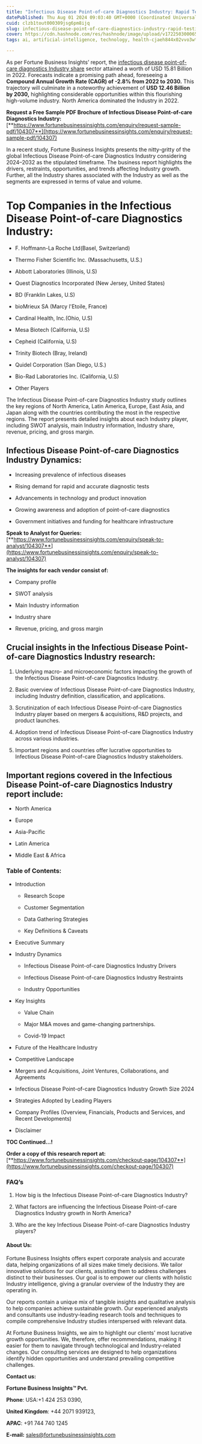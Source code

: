 ```yaml
---
title: "Infectious Disease Point-of-care Diagnostics Industry: Rapid Testing Innovations"
datePublished: Thu Aug 01 2024 09:03:40 GMT+0000 (Coordinated Universal Time)
cuid: clzb1tout000309jsg6pm8ijq
slug: infectious-disease-point-of-care-diagnostics-industry-rapid-testing-innovations
cover: https://cdn.hashnode.com/res/hashnode/image/upload/v1722503000653/41bb9322-8ca2-489a-a7ec-e94f93e5aa54.png
tags: ai, artificial-intelligence, technology, health-cjaeh844x02vvo3wtj5r2s75q, healthcare

---
```


As per Fortune Business Insights’ report, the [infectious disease point-of-care diagnostics Industry share](https://www.fortunebusinessinsights.com/infectious-disease-point-of-care-poc-diagnostics-market-104307) sector attained a worth of USD 15.81 Billion in 2022. Forecasts indicate a promising path ahead, foreseeing a **Compound Annual Growth Rate (CAGR) of -2.8% from 2022 to 2030.** This trajectory will culminate in a noteworthy achievement of **USD 12.46 Billion by 2030,** highlighting considerable opportunities within this flourishing high-volume industry. North America dominated the Industry in 2022.

**Request a Free Sample PDF Brochure of Infectious Disease Point-of-care Diagnostics Industry:** [**https://www.fortunebusinessinsights.com/enquiry/request-sample-pdf/104307**](https://www.fortunebusinessinsights.com/enquiry/request-sample-pdf/104307)

In a recent study, Fortune Business Insights presents the nitty-gritty of the global Infectious Disease Point-of-care Diagnostics Industry considering 2024–2032 as the stipulated timeframe. The business report highlights the drivers, restraints, opportunities, and trends affecting Industry growth. Further, all the Industry shares associated with the Industry as well as the segments are expressed in terms of value and volume.

# **Top Companies in the Infectious Disease Point-of-care Diagnostics Industry:**

* F. Hoffmann-La Roche Ltd(Basel, Switzerland)
    
* Thermo Fisher Scientific Inc. (Massachusetts, U.S.)
    
* Abbott Laboratories (Illinois, U.S)
    
* Quest Diagnostics Incorporated (New Jersey, United States)
    
* BD (Franklin Lakes, U.S)
    
* bioMrieux SA (Marcy l'Etoile, France)
    
* Cardinal Health, Inc.(Ohio, U.S)
    
* Mesa Biotech (California, U.S)
    
* Cepheid (California, U.S)
    
* Trinity Biotech (Bray, Ireland)
    
* Quidel Corporation (San Diego, U.S.)
    
* Bio-Rad Laboratories Inc. (California, U.S)
    
* Other Players
    

The Infectious Disease Point-of-care Diagnostics Industry study outlines the key regions of North America, Latin America, Europe, East Asia, and Japan along with the countries contributing the most in the respective regions. The report presents detailed insights about each Industry player, including SWOT analysis, main Industry information, Industry share, revenue, pricing, and gross margin.

## Infectious Disease Point-of-care Diagnostics Industry **Dynamics**:

* Increasing prevalence of infectious diseases
    
* Rising demand for rapid and accurate diagnostic tests
    
* Advancements in technology and product innovation
    
* Growing awareness and adoption of point-of-care diagnostics
    
* Government initiatives and funding for healthcare infrastructure
    

**Speak to Analyst for Queries:** [**https://www.fortunebusinessinsights.com/enquiry/speak-to-analyst/104307**](https://www.fortunebusinessinsights.com/enquiry/speak-to-analyst/104307)

**The insights for each vendor consist of:**

* Company profile
    
* SWOT analysis
    
* Main Industry information
    
* Industry share
    
* Revenue, pricing, and gross margin
    

## **Crucial insights in the Infectious Disease Point-of-care Diagnostics Industry research:**

1. Underlying macro- and microeconomic factors impacting the growth of the Infectious Disease Point-of-care Diagnostics Industry.
    
2. Basic overview of Infectious Disease Point-of-care Diagnostics Industry, including Industry definition, classification, and applications.
    
3. Scrutinization of each Infectious Disease Point-of-care Diagnostics Industry player based on mergers & acquisitions, R&D projects, and product launches.
    
4. Adoption trend of Infectious Disease Point-of-care Diagnostics Industry across various industries.
    
5. Important regions and countries offer lucrative opportunities to Infectious Disease Point-of-care Diagnostics Industry stakeholders.
    

## **Important regions covered in the Infectious Disease Point-of-care Diagnostics Industry report include:**

* North America
    
* Europe
    
* Asia-Pacific
    
* Latin America
    
* Middle East & Africa
    

### **Table of Contents:**

* Introduction
    
    * Research Scope
        
    * Customer Segmentation
        
    * Data Gathering Strategies
        
    * Key Definitions & Caveats
        
* Executive Summary
    
* Industry Dynamics
    
    * Infectious Disease Point-of-care Diagnostics Industry Drivers
        
    * Infectious Disease Point-of-care Diagnostics Industry Restraints
        
    * Industry Opportunities
        
* Key Insights
    
    * Value Chain
        
    * Major M&A moves and game-changing partnerships.
        
    * Covid-19 Impact
        
* Future of the Healthcare Industry
    
* Competitive Landscape
    
* Mergers and Acquisitions, Joint Ventures, Collaborations, and Agreements
    
* Infectious Disease Point-of-care Diagnostics Industry Growth Size 2024
    
* Strategies Adopted by Leading Players
    
* Company Profiles (Overview, Financials, Products and Services, and Recent Developments)
    
* Disclaimer
    

**TOC Continued…!**

**Order a copy of this research report at:** [**https://www.fortunebusinessinsights.com/checkout-page/104307**](https://www.fortunebusinessinsights.com/checkout-page/104307)

### **FAQ’s**

1. How big is the Infectious Disease Point-of-care Diagnostics Industry?
    
2. What factors are influencing the Infectious Disease Point-of-care Diagnostics Industry growth in North America?
    
3. Who are the key Infectious Disease Point-of-care Diagnostics Industry players?
    

#### **About Us:**

Fortune Business Insights offers expert corporate analysis and accurate data, helping organizations of all sizes make timely decisions. We tailor innovative solutions for our clients, assisting them to address challenges distinct to their businesses. Our goal is to empower our clients with holistic Industry intelligence, giving a granular overview of the Industry they are operating in.

Our reports contain a unique mix of tangible insights and qualitative analysis to help companies achieve sustainable growth. Our experienced analysts and consultants use industry-leading research tools and techniques to compile comprehensive Industry studies interspersed with relevant data.

At Fortune Business Insights, we aim to highlight our clients' most lucrative growth opportunities. We, therefore, offer recommendations, making it easier for them to navigate through technological and Industry-related changes. Our consulting services are designed to help organizations identify hidden opportunities and understand prevailing competitive challenges.

**Contact us:**

**Fortune Business Insights™ Pvt.**

**Phone**: USA:+1 424 253 0390,

**United Kingdom**: +44 2071 939123,

**APAC**: +91 744 740 1245

**E-mail:** [sales@fortunebusinessinsights.com](mailto:sales@fortunebusinessinsights.com)
